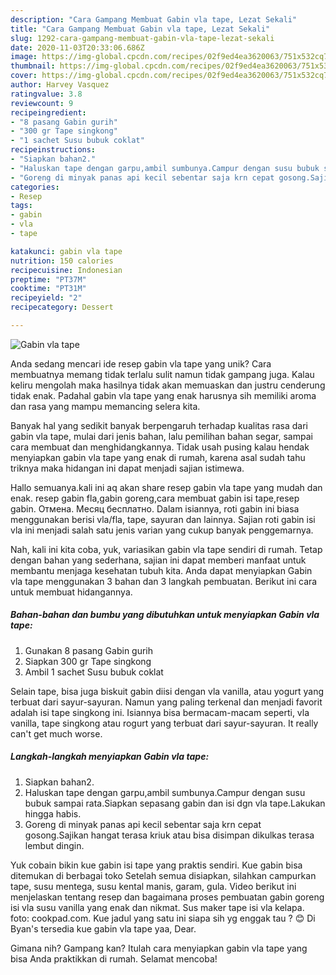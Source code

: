```yaml
---
description: "Cara Gampang Membuat Gabin vla tape, Lezat Sekali"
title: "Cara Gampang Membuat Gabin vla tape, Lezat Sekali"
slug: 1292-cara-gampang-membuat-gabin-vla-tape-lezat-sekali
date: 2020-11-03T20:33:06.686Z
image: https://img-global.cpcdn.com/recipes/02f9ed4ea3620063/751x532cq70/gabin-vla-tape-foto-resep-utama.jpg
thumbnail: https://img-global.cpcdn.com/recipes/02f9ed4ea3620063/751x532cq70/gabin-vla-tape-foto-resep-utama.jpg
cover: https://img-global.cpcdn.com/recipes/02f9ed4ea3620063/751x532cq70/gabin-vla-tape-foto-resep-utama.jpg
author: Harvey Vasquez
ratingvalue: 3.8
reviewcount: 9
recipeingredient:
- "8 pasang Gabin gurih"
- "300 gr Tape singkong"
- "1 sachet Susu bubuk coklat"
recipeinstructions:
- "Siapkan bahan2."
- "Haluskan tape dengan garpu,ambil sumbunya.Campur dengan susu bubuk sampai rata.Siapkan sepasang gabin dan isi dgn vla tape.Lakukan hingga habis."
- "Goreng di minyak panas api kecil sebentar saja krn cepat gosong.Sajikan hangat terasa kriuk atau bisa disimpan dikulkas terasa lembut dingin."
categories:
- Resep
tags:
- gabin
- vla
- tape

katakunci: gabin vla tape 
nutrition: 150 calories
recipecuisine: Indonesian
preptime: "PT37M"
cooktime: "PT31M"
recipeyield: "2"
recipecategory: Dessert

---
```



![Gabin vla tape](https://img-global.cpcdn.com/recipes/02f9ed4ea3620063/751x532cq70/gabin-vla-tape-foto-resep-utama.jpg)

Anda sedang mencari ide resep gabin vla tape yang unik? Cara membuatnya memang tidak terlalu sulit namun tidak gampang juga. Kalau keliru mengolah maka hasilnya tidak akan memuaskan dan justru cenderung tidak enak. Padahal gabin vla tape yang enak harusnya sih memiliki aroma dan rasa yang mampu memancing selera kita.

Banyak hal yang sedikit banyak berpengaruh terhadap kualitas rasa dari gabin vla tape, mulai dari jenis bahan, lalu pemilihan bahan segar, sampai cara membuat dan menghidangkannya. Tidak usah pusing kalau hendak menyiapkan gabin vla tape yang enak di rumah, karena asal sudah tahu triknya maka hidangan ini dapat menjadi sajian istimewa.

Hallo semuanya.kali ini aq akan share resep gabin vla tape yang mudah dan enak. resep gabin fla,gabin goreng,cara membuat gabin isi tape,resep gabin. Отмена. Месяц бесплатно. Dalam isiannya, roti gabin ini biasa menggunakan berisi vla/fla, tape, sayuran dan lainnya. Sajian roti gabin isi vla ini menjadi salah satu jenis varian yang cukup banyak penggemarnya.


Nah, kali ini kita coba, yuk, variasikan gabin vla tape sendiri di rumah. Tetap dengan bahan yang sederhana, sajian ini dapat memberi manfaat untuk membantu menjaga kesehatan tubuh kita. Anda dapat menyiapkan Gabin vla tape menggunakan 3 bahan dan 3 langkah pembuatan. Berikut ini cara untuk membuat hidangannya.

<!--inarticleads1-->

##### Bahan-bahan dan bumbu yang dibutuhkan untuk menyiapkan Gabin vla tape:

1. Gunakan 8 pasang Gabin gurih
1. Siapkan 300 gr Tape singkong
1. Ambil 1 sachet Susu bubuk coklat


Selain tape, bisa juga biskuit gabin diisi dengan vla vanilla, atau yogurt yang terbuat dari sayur-sayuran. Namun yang paling terkenal dan menjadi favorit adalah isi tape singkong ini. Isiannya bisa bermacam-macam seperti, vla vanilla, tape singkong atau rogurt yang terbuat dari sayur-sayuran. It really can&#39;t get much worse. 

<!--inarticleads2-->

##### Langkah-langkah menyiapkan Gabin vla tape:

1. Siapkan bahan2.
1. Haluskan tape dengan garpu,ambil sumbunya.Campur dengan susu bubuk sampai rata.Siapkan sepasang gabin dan isi dgn vla tape.Lakukan hingga habis.
1. Goreng di minyak panas api kecil sebentar saja krn cepat gosong.Sajikan hangat terasa kriuk atau bisa disimpan dikulkas terasa lembut dingin.


Yuk cobain bikin kue gabin isi tape yang praktis sendiri. Kue gabin bisa ditemukan di berbagai toko Setelah semua disiapkan, silahkan campurkan tape, susu mentega, susu kental manis, garam, gula. Video berikut ini menjelaskan tentang resep dan bagaimana proses pembuatan gabin goreng isi vla susu vanilla yang enak dan nikmat. Sus maker tape isi vla kelapa. foto: cookpad.com. Kue jadul yang satu ini siapa sih yg enggak tau ? 😊 Di Byan&#39;s tersedia kue gabin vla tape yaa, Dear. 

Gimana nih? Gampang kan? Itulah cara menyiapkan gabin vla tape yang bisa Anda praktikkan di rumah. Selamat mencoba!
